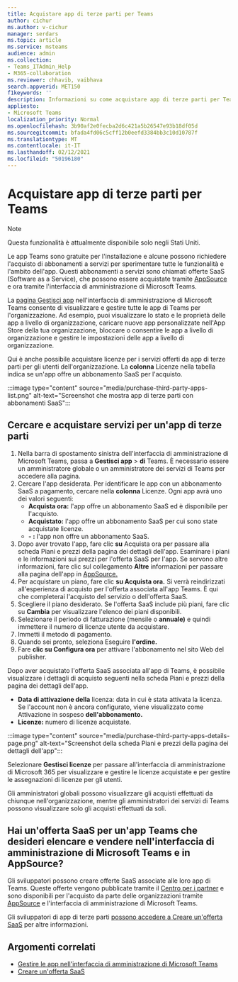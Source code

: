 ```yaml
---
title: Acquistare app di terze parti per Teams
author: cichur
ms.author: v-cichur
manager: serdars
ms.topic: article
ms.service: msteams
audience: admin
ms.collection:
- Teams_ITAdmin_Help
- M365-collaboration
ms.reviewer: chhavib, vaibhava
search.appverid: MET150
f1keywords: ''
description: Informazioni su come acquistare app di terze parti per Teams nell'interfaccia di amministrazione di Microsoft Teams.
appliesto:
- Microsoft Teams
localization_priority: Normal
ms.openlocfilehash: 3b90af2e0fecba2d6c421a5b26547e93b18df05d
ms.sourcegitcommit: bfada4fd06c5cff12b0eefd3384bb3c10d10787f
ms.translationtype: MT
ms.contentlocale: it-IT
ms.lasthandoff: 02/12/2021
ms.locfileid: "50196180"
---
```

<a name="purchase-third-party-apps-for-teams"></a>Acquistare app di terze parti per Teams
======================================================

> [!NOTE]
> Questa funzionalità è attualmente disponibile solo negli Stati Uniti.

Le app Teams sono gratuite per l'installazione e alcune possono richiedere l'acquisto di abbonamenti a servizi per sperimentare tutte le funzionalità e l'ambito dell'app. Questi abbonamenti a servizi sono chiamati offerte SaaS (Software as a Service), che possono essere acquistate tramite [AppSource](https://appsource.microsoft.com/) e ora tramite l'interfaccia di amministrazione di Microsoft Teams.

La [pagina Gestisci app](manage-apps.md) nell'interfaccia di amministrazione di Microsoft Teams consente di visualizzare e gestire tutte le app di Teams per l'organizzazione. Ad esempio, puoi visualizzare lo stato e le proprietà delle app a livello di organizzazione, caricare nuove app personalizzate nell'App Store della tua organizzazione, bloccare o consentire le app a livello di organizzazione e gestire le impostazioni delle app a livello di organizzazione.

Qui è anche possibile acquistare licenze per i servizi offerti da app di terze parti per gli utenti dell'organizzazione. La **colonna** Licenze nella tabella indica se un'app offre un abbonamento SaaS per l'acquisto.

:::image type="content" source="media/purchase-third-party-apps-list.png" alt-text="Screenshot che mostra app di terze parti con abbonamenti SaaS":::

## <a name="search-for-and-purchase-services-for-a-third-party-app"></a>Cercare e acquistare servizi per un'app di terze parti

1. Nella barra di spostamento sinistra dell'interfaccia di amministrazione di Microsoft Teams, passa a **Gestisci app**  >  **di** Teams. È necessario essere un amministratore globale o un amministratore dei servizi di Teams per accedere alla pagina.
2. Cercare l'app desiderata. Per identificare le app con un abbonamento SaaS a pagamento, cercare nella **colonna** Licenze. Ogni app avrà uno dei valori seguenti:
    - **Acquista ora:** l'app offre un abbonamento SaaS ed è disponibile per l'acquisto.  
    - **Acquistato:** l'app offre un abbonamento SaaS per cui sono state acquistate licenze.
    - **- :** l'app non offre un abbonamento SaaS.
3. Dopo aver trovato l'app, fare  clic **su** Acquista ora per passare alla scheda Piani e prezzi della pagina dei dettagli dell'app. Esaminare i piani e le informazioni sui prezzi per l'offerta SaaS per l'app. Se servono altre informazioni, fare clic sul collegamento **Altre** informazioni per passare alla pagina dell'app in [AppSource.](https://appsource.microsoft.com/)  
4. Per acquistare un piano, fare clic **su Acquista ora.** Si verrà reindirizzati all'esperienza di acquisto per l'offerta associata all'app Teams. È qui che completerai l'acquisto del servizio o dell'offerta SaaS.
5. Scegliere il piano desiderato. Se l'offerta SaaS include più piani, fare clic su **Cambia** per visualizzare l'elenco dei piani disponibili.
6. Selezionare il periodo  di fatturazione (mensile o **annuale)** e quindi immettere il numero di licenze utente da acquistare.
7. Immetti il metodo di pagamento.
8. Quando sei pronto, seleziona Eseguire **l'ordine.**
9. Fare **clic su Configura ora** per attivare l'abbonamento nel sito Web del publisher.

Dopo aver acquistato l'offerta SaaS associata all'app di Teams,  è possibile visualizzare i dettagli di acquisto seguenti nella scheda Piani e prezzi della pagina dei dettagli dell'app.

- **Data di attivazione della** licenza: data in cui è stata attivata la licenza. Se l'account non è ancora configurato, viene visualizzato come Attivazione in sospeso **dell'abbonamento.**
- **Licenze:** numero di licenze acquistate.

:::image type="content" source="media/purchase-third-party-apps-details-page.png" alt-text="Screenshot della scheda Piani e prezzi della pagina dei dettagli dell'app":::

Selezionare **Gestisci licenze** per passare all'interfaccia di amministrazione di Microsoft 365 per visualizzare e gestire le licenze acquistate e per gestire le assegnazioni di licenze per gli utenti.

Gli amministratori globali possono visualizzare gli acquisti effettuati da chiunque nell'organizzazione, mentre gli amministratori dei servizi di Teams possono visualizzare solo gli acquisti effettuati da soli.  

## <a name="have-a-saas-offer-for-a-teams-app-that-you-want-to-list-and-sell-in-the-microsoft-teams-admin-center-and-appsource"></a>Hai un'offerta SaaS per un'app Teams che desideri elencare e vendere nell'interfaccia di amministrazione di Microsoft Teams e in AppSource?

Gli sviluppatori possono creare offerte SaaS associate alle loro app di Teams. Queste offerte vengono pubblicate tramite il [Centro per i partner](https://partner.microsoft.com) e sono disponibili per l'acquisto da parte delle organizzazioni tramite [AppSource](https://appsource.microsoft.com/) e l'interfaccia di amministrazione di Microsoft Teams.
 
Gli sviluppatori di app di terze parti [possono accedere a Creare un'offerta SaaS](https://docs.microsoft.com/azure/marketplace/partner-center-portal/create-new-saas-offer) per altre informazioni.

## <a name="related-topics"></a>Argomenti correlati

- [Gestire le app nell'interfaccia di amministrazione di Microsoft Teams](manage-apps.md)
- [Creare un'offerta SaaS](https://docs.microsoft.com/azure/marketplace/partner-center-portal/create-new-saas-offer)
